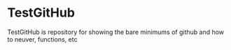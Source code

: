 # TestGitHub
TestGitHub is repository for showing the bare minimums of github and how to neuver, functions, etc
